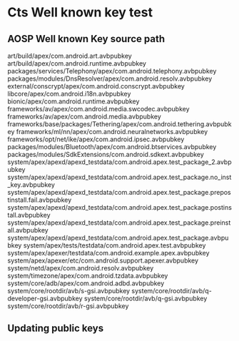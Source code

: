 # Cts Well known key test

## AOSP Well known Key source path

art/build/apex/com.android.art.avbpubkey
art/build/apex/com.android.runtime.avbpubkey
packages/services/Telephony/apex/com.android.telephony.avbpubkey
packages/modules/DnsResolver/apex/com.android.resolv.avbpubkey
external/conscrypt/apex/com.android.conscrypt.avbpubkey
libcore/apex/com.android.i18n.avbpubkey
bionic/apex/com.android.runtime.avbpubkey
frameworks/av/apex/com.android.media.swcodec.avbpubkey
frameworks/av/apex/com.android.media.avbpubkey
frameworks/base/packages/Tethering/apex/com.android.tethering.avbpubkey
frameworks/ml/nn/apex/com.android.neuralnetworks.avbpubkey
frameworks/opt/net/ike/apex/com.android.ipsec.avbpubkey
packages/modules/Bluetooth/apex/com.android.btservices.avbpubkey
packages/modules/SdkExtensions/com.android.sdkext.avbpubkey
system/apex/apexd/apexd_testdata/com.android.apex.test_package_2.avbpubkey
system/apex/apexd/apexd_testdata/com.android.apex.test_package.no_inst_key.avbpubkey
system/apex/apexd/apexd_testdata/com.android.apex.test_package.prepostinstall.fail.avbpubkey
system/apex/apexd/apexd_testdata/com.android.apex.test_package.postinstall.avbpubkey
system/apex/apexd/apexd_testdata/com.android.apex.test_package.preinstall.avbpubkey
system/apex/apexd/apexd_testdata/com.android.apex.test_package.avbpubkey
system/apex/tests/testdata/com.android.apex.test.avbpubkey
system/apex/apexer/testdata/com.android.example.apex.avbpubkey
system/apex/apexer/etc/com.android.support.apexer.avbpubkey
system/netd/apex/com.android.resolv.avbpubkey
system/timezone/apex/com.android.tzdata.avbpubkey
system/core/adb/apex/com.android.adbd.avbpubkey
system/core/rootdir/avb/s-gsi.avbpubkey
system/core/rootdir/avb/q-developer-gsi.avbpubkey
system/core/rootdir/avb/q-gsi.avbpubkey
system/core/rootdir/avb/r-gsi.avbpubkey

## Updating public keys
